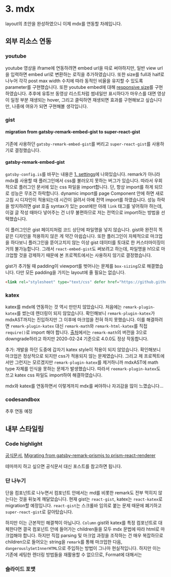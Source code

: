 #     3. mdx

layout의 초안을 완성하였으니 이제 mdx를 연동할 차례입니다.

##    외부 리소스 연동
###   youtube
youtube 영상을 iframe에 연동하려면 embed url을 따로 써야하지만, 일반 view url을 입력하면 embed url로 변환하는 로직을 추가하였습니다. 또한 size를 full과 half로 나누어 각각 post max width 수치에 따라 동적인 비율을 유지할 수 있도록 parameter를 구현했습니다. 또한 youtube embed에 대해 [responsive size](https://webclub.tistory.com/308)를 구현하였습니다.
추후에 유튜브 동영상 리스트처럼 썸네일만 표시하다가 마우스를 대면 영상이 일정 부분 재생되는 hover, 그리고 클릭하면 재생되면 효과를 구현해보고 싶습니다만, 나중에 여유가 되면 구현해볼 생각입니다.

###   gist
####  migration from gatsby-remark-embed-gist to super-react-gist
기존에 사용하던 `gatsby-remark-embed-gist`를 버리고 `super-react-gist`를 사용하기로 결정했습니다.

####  gatsby-remark-embed-gist
`gatsby-config.is`를 바꾸는 내용은 [1. settings](./1_settings.md)에 나와있습니다.
remark가 아니라 mdx를 사용할 때 플러그인에서 css를 불러오지 못하는 버그가 있습니다. 따라서 우회적으로 플러그인 문서에 있는 css 파일을 import합니다. 단, 항상 import를 하게 되므로 성능은 무조건 하락합니다. dynamic import를 page Component 안에 하면 새로 고침 시 디자인이 적용되는데 시간이 걸려서 아예 전역 import를 하였습니다. 성능 하락을 방지하려면 gist 호출 syntax가 있는 post에만 아래 `link` 태그를 넣어줘야 하는데, 이걸 글 작성 때마다 넣어주는 건 너무 불편하므로 저는 전역으로 import하는 방법을 선택했습니다.

이 플러그인은 gist 페이지처럼 코드 상단에 파일명을 넣지 않습니다. gist와 완전히 똑같은 디자인을 적용하지 않은 게 약간 아쉽습니다. 또한 플러그인이 자체적으로 마크업을 하다보니 플러그인을 뜯어고치지 않는 이상 gist 데이터를 토대로 한 커스터마이징이 거의 불가능합니다. 그래서 `react-embed-gist`도 써보려고 하는데, 파일명을 h1으로 마크업할 것을 강제하기 때문에 본 프로젝트에서는 사용하지 않기로 결정했습니다.

gist가 추가될 때 padding이 viewport를 벗어나는 문제를 `box-sizing`으로 해결했습니다. 다만 모든 padding을 가지는 layout에 줄 필요는 없습니다.

```html
<link rel="stylesheet" type="text/css" defer href="https://github.githubassets.com/assets/gist-embed-b3b573358bfc66d89e1e95dbf8319c09.css" />
```

###   katex
katex를 mdx에 연동하는 것 역시 만만치 않았습니다. 처음에는 `remark-plugin-katex`를 썼는데 렌더링이 되지 않았습니다. 확인해보니 `remark-plugin-katex`가 mdxAST까지는 진입하지만 그 이후에 마크업을 전혀 하지 못했습니다. 이를 해결하려면 `remark-plugin-katex` 대신 `remark-math`와 `remark-html-katex`를 직접 `require()`로 import 해야 합니다. [출처](https://github.com/gatsbyjs/gatsby/issues/20538#issuecomment-721845436)에서는 `remark-math`의 버전을 3으로 downgrade하라고 하지만 2020-02-24 기준으로 4.0.0도 정상 작동합니다.

추가: 개발을 하던 도중에 갑자기 katex style이 적용이 되지 않았습니다. 확인해보니 마크업은 정상적으로 되지만 css가 적용되지  않는 문제였습니다. 그리고 제 프로젝트에서만 그런지는 모르겠지만 `remark-plugin-katex`를 제거하니까 mdxAST에 math type 자체를 인식을 못하는 문제가 발생했습니다. 따라서 `reemark-plugin-katex`도 쓰고 katex css 파일도 import하여 해결하였습니다.

mdx와 katex를 연동하면서 이렇게까지 mdx를 써야하나 자괴감을 많이 느꼈습니다...

###   codesandbox
추후 연동 예정

##    내부 스타일링
###   Code highlight
[공식문서](https://mdxjs.com/guides/syntax-highlighting),
[Migrating from gatsby-remark-prismjs to prism-react-renderer](https://prince.dev/prism-react-renderer)

테마까지 하고 싶으면 공식문서 대신 포스트를 참고하면 됩니다.

###   단 나누기
단을 컴포넌트로 나누면서 컴포넌트 안에서는 md를 비롯한 remark도 전부 먹히지 않는다는 것을 뒤늦게 깨달았습니다. 현재 gist는 `react-gist`, katex는 `react-katex`로 migration할 예정입니다.
`react-gist`는 스크롤바 임의로 붙는 문제 때문에 폐기하고 `super-react-gist`로 갈아탔습니다.

하지만 이는 근본적인 해결책이 아닙니다. `Column` gist와 katex를 특정 컴포넌트로 대체한다면 결국 컴포넌트 안에 들어가는 children들을 모두 mdx 문법에 따라 html로 마크업해야 합니다. 하지만 직접 parsing 및 마크업 과정을 조작하는 건 매우 복잡하므로 children으로 들어오는 string을 `remark`를 통해 마크업한 다음, `dangerouslySetInnerHTML`으로 주입하는 방법이 그나마 현실적입니다. 하지만 이는 기존에 세팅한 렌더링 방법들을 재활용할 수 없으므로, Format에 대해서는  

###   슬라이드 포맷